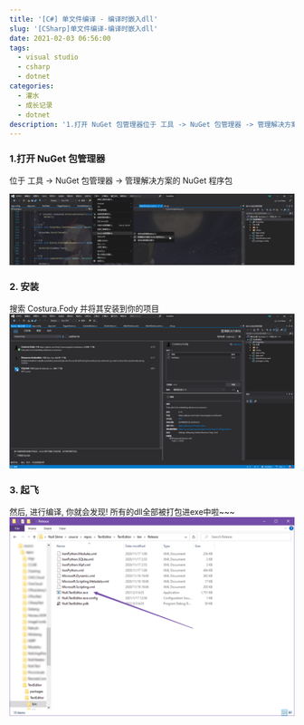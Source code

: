 ```yaml
---
title: '[C#] 单文件编译 - 编译时嵌入dll'
slug: '[CSharp]单文件编译-编译时嵌入dll'
date: 2021-02-03 06:56:00
tags:
  - visual studio
  - csharp
  - dotnet
categories:
  - 灌水
  - 成长记录
  - dotnet
description: '1.打开 NuGet 包管理器位于 工具 -> NuGet 包管理器 -> 管理解决方案的 NuGet 程序包2. 安装搜索 Costura.Fody 并将其安装到你的项目3. 起飞然后, 进行编译, 你就会发现! 所有的dll全部被打包进exe中啦~~~...'
---
```


### 1.打开 NuGet 包管理器

位于 工具 -> NuGet 包管理器 -> 管理解决方案的 NuGet 程序包

![打开NuGet包管理器](images/20210203064653427.png)

### 2. 安装

搜索 Costura.Fody 并将其安装到你的项目
![安装Costura.Fody](images/20210203065115536.png)

### 3. 起飞

然后, 进行编译, 你就会发现! 所有的dll全部被打包进exe中啦~~~
![但文件发布](images/20210203065438794.png)

